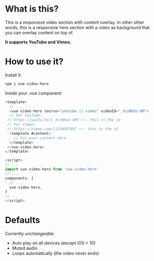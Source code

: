 # What is this?

This is a responsive video section with content overlay. In other other words, this is a responsive hero section with a video as background that you can overlay content on top of.

**It supports YouTube and Vimeo.**

# How to use it?

Install it:

```bash
npm i vue-video-hero
```

Inside your .vue component:

```javascript
<template>
  // ...
  <vue-video-hero source="youtube || vimeo" videoId="_XcsNhdz-kM">
  // For YouTube:
 // https://youtu.be/[_XcsNhdz-kM] <-- this is the id
 // For Vimeo:
 // https://vimeo.com/[123456789] <-- this is the id
  <template #content>
    // Put your content here
  </template>
 </vue-video-hero>
</template>

<script>
// ...
import vue-video-hero from 'vue-video-hero'
// ...
components: {
  // ...
  vue-video-hero,
}
// ...
</script>
```

# Defaults

_Currently unchangeable_

- Auto play on all devices (except iOS < 10)
- Muted audio
- Loops automatically (the video never ends)
